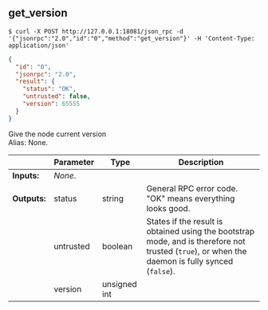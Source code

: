 ## **get_version**


```shell
$ curl -X POST http://127.0.0.1:18081/json_rpc -d '{"jsonrpc":"2.0","id":"0","method":"get_version"}' -H 'Content-Type: application/json'
```
```json
{
  "id": "0",
  "jsonrpc": "2.0",
  "result": {
    "status": "OK",
    "untrusted": false,
    "version": 65555
  }
}
```
Give the node current version  
Alias: None.  

|             | Parameter | Type         | Description
| ---         | ---       | ---          | ---
|**Inputs:**  | *None*.   |              |
|**Outputs:** | status    | string       | General RPC error code. "OK" means everything looks good.
|             | untrusted | boolean      | States if the result is obtained using the bootstrap mode, and is therefore not trusted (`true`), or when the daemon is fully synced (`false`).
|             | version   | unsigned int |
